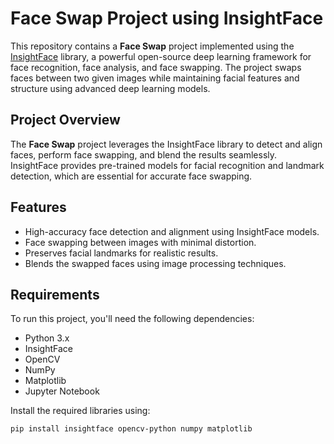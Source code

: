 # Face Swap Project using InsightFace

This repository contains a **Face Swap** project implemented using the [InsightFace](https://github.com/deepinsight/insightface) library, a powerful open-source deep learning framework for face recognition, face analysis, and face swapping. The project swaps faces between two given images while maintaining facial features and structure using advanced deep learning models.

## Project Overview

The **Face Swap** project leverages the InsightFace library to detect and align faces, perform face swapping, and blend the results seamlessly. InsightFace provides pre-trained models for facial recognition and landmark detection, which are essential for accurate face swapping.

## Features

- High-accuracy face detection and alignment using InsightFace models.
- Face swapping between images with minimal distortion.
- Preserves facial landmarks for realistic results.
- Blends the swapped faces using image processing techniques.

## Requirements

To run this project, you'll need the following dependencies:

- Python 3.x
- InsightFace
- OpenCV
- NumPy
- Matplotlib
- Jupyter Notebook

Install the required libraries using:

```bash
pip install insightface opencv-python numpy matplotlib
